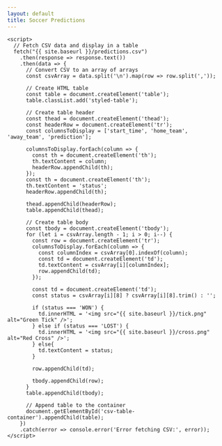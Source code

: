 ```yaml
---
layout: default
title: Soccer Predictions
---
```

<!DOCTYPE html>
<html>
  <head>
    <title>Google Icons</title>
    <meta name="viewport" content="width=device-width, initial-scale=1">
    <link rel="stylesheet" href="https://fonts.googleapis.com/icon?family=Material+Icons">
    <link rel="stylesheet" href="{{ site.baseurl }}/styles.css">
  </head>
  <body>

  <div id="csv-table-container"></div>

    <script>
      // Fetch CSV data and display in a table
      fetch("{{ site.baseurl }}/predictions.csv")
        .then(response => response.text())
        .then(data => {
          // Convert CSV to an array of arrays
          const csvArray = data.split('\n').map(row => row.split(','));

          // Create HTML table
          const table = document.createElement('table');
          table.classList.add('styled-table');

          // Create table header
          const thead = document.createElement('thead');
          const headerRow = document.createElement('tr');
          const columnsToDisplay = ['start_time', 'home_team', 'away_team', 'prediction'];

          columnsToDisplay.forEach(column => {
            const th = document.createElement('th');
            th.textContent = column;
            headerRow.appendChild(th);
          });
          const th = document.createElement('th');
          th.textContent = 'status';
          headerRow.appendChild(th);

          thead.appendChild(headerRow);
          table.appendChild(thead);

          // Create table body
          const tbody = document.createElement('tbody');
          for (let i = csvArray.length - 1; i > 0; i--) {
            const row = document.createElement('tr');
            columnsToDisplay.forEach(column => {
              const columnIndex = csvArray[0].indexOf(column);
              const td = document.createElement('td');
              td.textContent = csvArray[i][columnIndex];
              row.appendChild(td);
            });         
            
            const td = document.createElement('td');
            const status = csvArray[i][8] ? csvArray[i][8].trim() : '';
            
            if (status === 'WON') {
              td.innerHTML = '<img src="{{ site.baseurl }}/tick.png" alt="Green Tick" />';
            } else if (status === 'LOST') {
              td.innerHTML = '<img src="{{ site.baseurl }}/cross.png" alt="Red Cross" />';
            } else{
              td.textContent = status;
            }
            
            row.appendChild(td);

            tbody.appendChild(row);
          }
          table.appendChild(tbody);

          // Append table to the container
          document.getElementById('csv-table-container').appendChild(table);
        })
        .catch(error => console.error('Error fetching CSV:', error));
    </script>
  </body>
</html> 